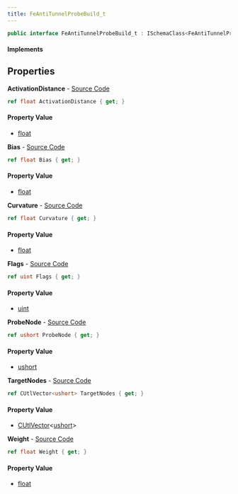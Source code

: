 ```yaml
---
title: FeAntiTunnelProbeBuild_t
---
```


```csharp
public interface FeAntiTunnelProbeBuild_t : ISchemaClass<FeAntiTunnelProbeBuild_t>, ISchemaField, ISchemaClass, INativeHandle
```

#### Implements

## Properties

**ActivationDistance** - [Source Code](https://github.com/swiftly-solution/swiftlys2/blob/main/managed/src/SwiftlyS2.Generated/Schemas/Interfaces/FeAntiTunnelProbeBuild_t.cs#L18)

```csharp
ref float ActivationDistance { get; }
```

#### Property Value

- [float](https://learn.microsoft.com/dotnet/api/system.single)

**Bias** - [Source Code](https://github.com/swiftly-solution/swiftlys2/blob/main/managed/src/SwiftlyS2.Generated/Schemas/Interfaces/FeAntiTunnelProbeBuild_t.cs#L20)

```csharp
ref float Bias { get; }
```

#### Property Value

- [float](https://learn.microsoft.com/dotnet/api/system.single)

**Curvature** - [Source Code](https://github.com/swiftly-solution/swiftlys2/blob/main/managed/src/SwiftlyS2.Generated/Schemas/Interfaces/FeAntiTunnelProbeBuild_t.cs#L22)

```csharp
ref float Curvature { get; }
```

#### Property Value

- [float](https://learn.microsoft.com/dotnet/api/system.single)

**Flags** - [Source Code](https://github.com/swiftly-solution/swiftlys2/blob/main/managed/src/SwiftlyS2.Generated/Schemas/Interfaces/FeAntiTunnelProbeBuild_t.cs#L24)

```csharp
ref uint Flags { get; }
```

#### Property Value

- [uint](https://learn.microsoft.com/dotnet/api/system.uint32)

**ProbeNode** - [Source Code](https://github.com/swiftly-solution/swiftlys2/blob/main/managed/src/SwiftlyS2.Generated/Schemas/Interfaces/FeAntiTunnelProbeBuild_t.cs#L26)

```csharp
ref ushort ProbeNode { get; }
```

#### Property Value

- [ushort](https://learn.microsoft.com/dotnet/api/system.uint16)

**TargetNodes** - [Source Code](https://github.com/swiftly-solution/swiftlys2/blob/main/managed/src/SwiftlyS2.Generated/Schemas/Interfaces/FeAntiTunnelProbeBuild_t.cs#L28)

```csharp
ref CUtlVector<ushort> TargetNodes { get; }
```

#### Property Value

- [CUtlVector](/docs/api/shared/natives/cutlvector-1)<[ushort](https://learn.microsoft.com/dotnet/api/system.uint16)>

**Weight** - [Source Code](https://github.com/swiftly-solution/swiftlys2/blob/main/managed/src/SwiftlyS2.Generated/Schemas/Interfaces/FeAntiTunnelProbeBuild_t.cs#L16)

```csharp
ref float Weight { get; }
```

#### Property Value

- [float](https://learn.microsoft.com/dotnet/api/system.single)

